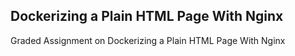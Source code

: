 ## Dockerizing a Plain HTML Page With Nginx
Graded Assignment on Dockerizing a Plain HTML Page With Nginx
